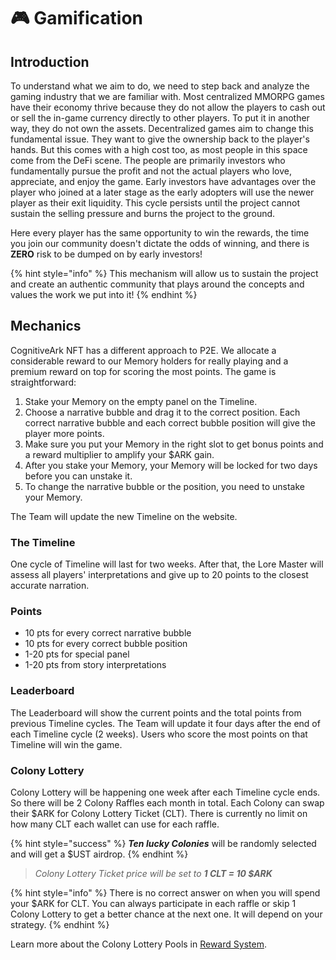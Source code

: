 # 🎮 Gamification

## Introduction

To understand what we aim to do, we need to step back and analyze the gaming industry that we are familiar with. Most centralized MMORPG games have their economy thrive because they do not allow the players to cash out or sell the in-game currency directly to other players. To put it in another way, they do not own the assets. Decentralized games aim to change this fundamental issue. They want to give the ownership back to the player's hands. But this comes with a high cost too, as most people in this space come from the DeFi scene. The people are primarily investors who fundamentally pursue the profit and not the actual players who love, appreciate, and enjoy the game. Early investors have advantages over the player who joined at a later stage as the early adopters will use the newer player as their exit liquidity. This cycle persists until the project cannot sustain the selling pressure and burns the project to the ground.

Here every player has the same opportunity to win the rewards, the time you join our community doesn't dictate the odds of winning, and there is **ZERO** risk to be dumped on by early investors!&#x20;

{% hint style="info" %}
This mechanism will allow us to sustain the project and create an authentic community that plays around the concepts and values the work we put into it!
{% endhint %}

## Mechanics

CognitiveArk NFT has a different approach to P2E. We allocate a considerable reward to our Memory holders for really playing and a premium reward on top for scoring the most points. The game is straightforward:

1. &#x20;Stake your Memory on the empty panel on the Timeline.
2. &#x20;Choose a narrative bubble and drag it to the correct position. Each correct narrative bubble and each correct bubble position will give the player more points.
3. &#x20;Make sure you put your Memory in the right slot to get bonus points and a reward multiplier to amplify your $ARK gain.
4. &#x20;After you stake your Memory, your Memory will be locked for two days before you can unstake it.
5. &#x20;To change the narrative bubble or the position, you need to unstake your Memory.

The Team will update the new Timeline on the website.&#x20;

### The Timeline

One cycle of Timeline will last for two weeks. After that, the Lore Master will assess all players' interpretations and give up to 20 points to the closest accurate narration.

### Points

* 10 pts for every correct narrative bubble
* 10 pts for every correct bubble position
* 1-20 pts for special panel
* 1-20 pts from story interpretations

### Leaderboard

The Leaderboard will show the current points and the total points from previous Timeline cycles. The Team will update it four days after the end of each Timeline cycle (2 weeks). Users who score the most points on that Timeline will win the game.

### Colony Lottery

Colony Lottery will be happening one week after each Timeline cycle ends. So there will be 2 Colony Raffles each month in total. Each Colony can swap their $ARK for Colony Lottery Ticket (CLT). There is currently no limit on how many CLT each wallet can use for each raffle.

{% hint style="success" %}
_**Ten lucky Colonies**_ will be randomly selected and will get a $UST airdrop.
{% endhint %}

> _Colony Lottery Ticket price will be set to **1 CLT = 10 $ARK**_

{% hint style="info" %}
There is no correct answer on when you will spend your $ARK for CLT. You can always participate in each raffle or skip 1 Colony Lottery to get a better chance at the next one. It will depend on your strategy.
{% endhint %}

Learn more about the Colony Lottery Pools in [Reward System](reward-system.md).

